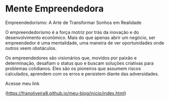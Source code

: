 # Mente Empreendedora


Empreendedorismo: A Arte de Transformar Sonhos em Realidade

O empreendedorismo é a força motriz por trás da inovação e do desenvolvimento econômico. Mais do que apenas abrir um negócio, ser empreendedor é uma mentalidade, uma maneira de ver oportunidades onde outros veem obstáculos.

Os empreendedores são visionários que, movidos por paixão e determinação, desafiam o status quo e buscam soluções criativas para problemas cotidianos. Eles são os pioneiros que assumem riscos calculados, aprendem com os erros e persistem diante das adversidades.

Acesse meu link

(https://franoliveira8.github.io/meu-blog/inicio/index.html)